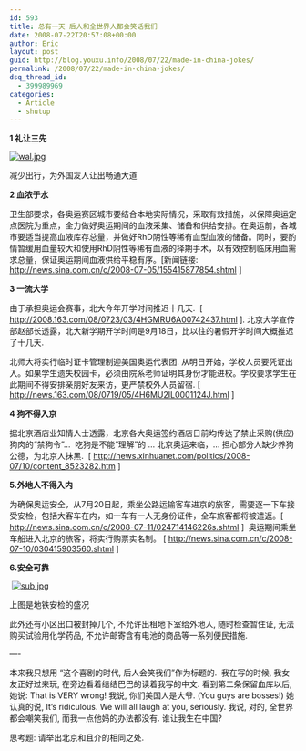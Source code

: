 ```yaml
---
id: 593
title: 总有一天 后人和全世界人都会笑话我们
date: 2008-07-22T20:57:08+00:00
author: Eric
layout: post
guid: http://blog.youxu.info/2008/07/22/made-in-china-jokes/
permalink: /2008/07/22/made-in-china-jokes/
dsq_thread_id:
  - 399989969
categories:
  - Article
  - shutup
---
```

**1 礼让三先**

[![wal.jpg](http://blog.youxu.info/wp-content/uploads/2008/07/wal.jpg)](http://blog.youxu.info/wp-content/uploads/2008/07/wal.jpg "wal.jpg")

减少出行，为外国友人让出畅通大道

**2 血浓于水**

卫生部要求，各奥运赛区城市要结合本地实际情况，采取有效措施，以保障奥运定点医院为重点，全力做好奥运期间的血液采集、储备和供给安排。在奥运前，各城市要适当提高血液库存总量，并做好RhD阴性等稀有血型血液的储备。同时，要酌情暂缓用血量较大和使用RhD阴性等稀有血液的择期手术，以有效控制临床用血需求总量，保证奥运期间血液供给平稳有序。[新闻链接: <http://news.sina.com.cn/c/2008-07-05/155415877854.shtml> ]

**3 一流大学**

由于承担奥运会赛事，北大今年开学时间推迟十几天.  [ <http://2008.163.com/08/0723/03/4HGMRU6A00742437.html> ]. 北京大学宣传部赵部长透露，北大新学期开学时间是9月18日，比以往的暑假开学时间大概推迟了十几天.

北师大将实行临时证卡管理制迎美国奥运代表团. 从明日开始，学校人员要凭证出入。如果学生遗失校园卡，必须由院系老师证明其身份才能进校。学校要求学生在此期间不得安排亲朋好友来访，更严禁校外人员留宿. [ <http://news.163.com/08/0719/05/4H6MU2IL0001124J.html> ]

**4 狗不得入京**

据北京酒店业知情人士透露，北京各大奥运签约酒店日前均传达了禁止采购(供应)狗肉的“禁狗令”&#8230;  吃狗是不能“理解”的 &#8230; 北京奥运来临，&#8230; 担心部分人缺少养狗公德，为北京人抹黑.  [ <http://news.xinhuanet.com/politics/2008-07/10/content_8523282.htm> ]

**5.外地人不得入内**

为确保奥运安全，从7月20日起，乘坐公路运输客车进京的旅客，需要逐一下车接受安检，包括大客车在内，如一车有一人无身份证件，全车旅客都将被遣返。[ <http://news.sina.com.cn/c/2008-07-11/024714146226s.shtml> ]  奥运期间乘坐车船进入北京的旅客，将实行购票实名制。 [ <http://news.sina.com.cn/c/2008-07-10/030415903560.shtml> ]

**6.安全可靠**

 [![sub.jpg](http://blog.youxu.info/wp-content/uploads/2008/07/sub.jpg)](http://blog.youxu.info/wp-content/uploads/2008/07/sub.jpg "sub.jpg")

上图是地铁安检的盛况 

此外还有小区出口被封掉几个, 不允许出租地下室给外地人, 随时检查暂住证, 无法购买试验用化学药品, 不允许邮寄含有电池的商品等一系列便民措施.

&#8212;-

本来我只想用 &#8220;这个喜剧的时代, 后人会笑我们&#8221;作为标题的.  我在写的时候, 我女友正好过来玩, 在旁边看着结结巴巴的读着我写的中文. 看到第二条保留血库以后, 她说: That is VERY wrong! 我说, 你们美国人是大爷. (You guys are bosses!) 她认真的说, It&#8217;s ridiculous. We will all laugh at you, seriously. 我说, 对的, 全世界都会嘲笑我们, 而我一点他妈的办法都没有. 谁让我生在中国?

思考题: 请举出北京和且介的相同之处.